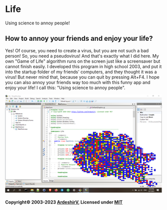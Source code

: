 # Life
Using science to annoy people!

## How to annoy your friends and enjoy your life?
Yes! Of course, you need to create a virus, but you are not such a bad person! So, you need a pseudovirus! And that's exactly what I did here. My own "Game of Life" algorithm runs on the screen just like a screensaver but cannot finish easily. I developed this program in high school 2003, and put it into the startup folder of my friends' computers, and they thought it was a virus! But never mind that, because you can quit by pressing Alt+F4. I hope you can also annoy your friends way too much with this funny app and enjoy your life! I call this: "Using science to annoy people".

![Game of Life](https://raw.githubusercontent.com/ArdeshirV/Life/main/img/life.png)

#### Copyright© 2003-2023 [ArdeshirV](https://github.com/ArdeshirV), Licensed under [MIT](https://github.com/ArdeshirV/Life/blob/main/LICENSE)
